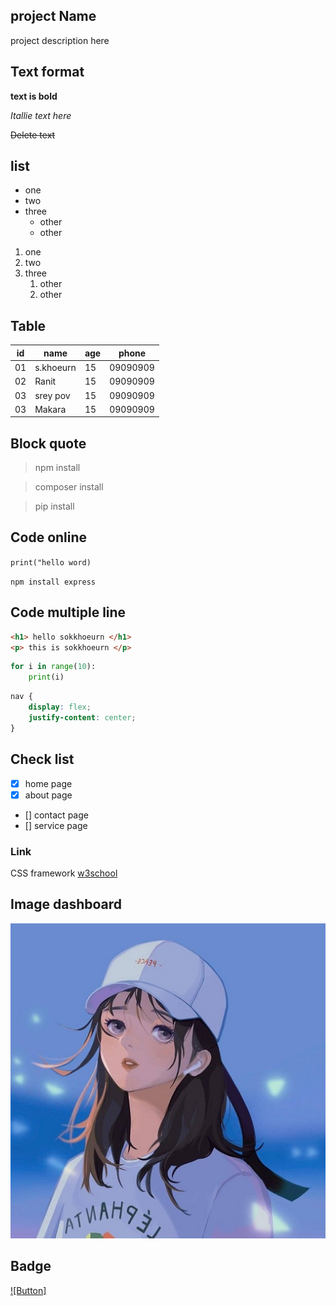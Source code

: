 ## project Name
project description here

## Text format

**text is bold**

*Itallie text here*

~~Delete text~~

## list
- one
- two
- three
  - other
  - other
1. one
2. two
3. three
   1. other
   2. other

## Table
| id | name | age | phone |
|---|-----|-----|-----|
| 01 | s.khoeurn | 15 | 09090909 |
| 02 | Ranit | 15 | 09090909 |
| 03 | srey pov | 15 | 09090909 |
| 03 | Makara | 15 | 09090909 |


## Block quote

> npm install

> composer install

> pip install

## Code online
`print("hello word)`

`npm install express`

## Code multiple line
```html
<h1> hello sokkhoeurn </h1>
<p> this is sokkhoeurn </p>
```
```python
for i in range(10):
    print(i)
```
```css
nav {
    display: flex;
    justify-content: center;
}
```
## Check list
- [x] home page
- [x] about page
- [] contact page
- [] service page

### Link
CSS framework [w3school](https://www.w3schools.com/)

## Image dashboard
![Dashboard](./unnamed.jpg)


## Badge
[![Button]](https://img.shields.io/badge/Visit-Website-blue)




